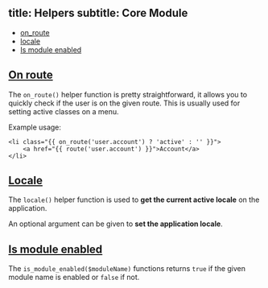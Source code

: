 title: Helpers
subtitle: Core Module
-------

- [on_route](#on_route)
- [locale](#locale)
- [Is module enabled](#is_module_enabled)

## <a class="anchor" name="on_route" href="#on_route">On route</a>

The `on_route()` helper function is pretty straightforward, it allows you to quickly check if the user is on the given route. This is usually used for setting active classes on a menu.

Example usage: 

``` .language-php
<li class="{{ on_route('user.account') ? 'active' : '' }}">
    <a href="{{ route('user.account') }}">Account</a>
</li>
```


## <a class="anchor" name="locale" href="#locale">Locale</a>

The `locale()` helper function is used to **get the current active locale** on the application. 

An optional argument can be given to **set the application locale**.

## <a class="anchor" name="is_module_enabled" href="#is_module_enabled">Is module enabled</a>

The `is_module_enabled($moduleName)` functions returns `true` if the given module name is enabled or `false` if not.